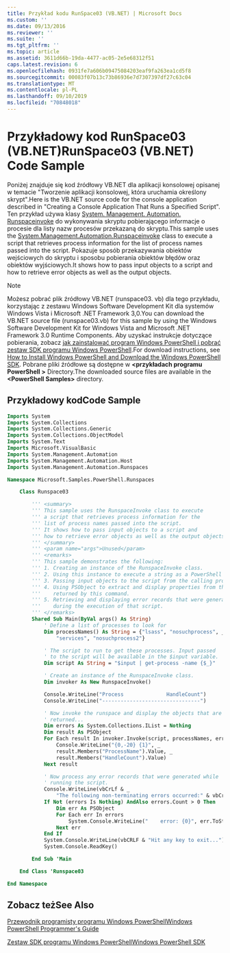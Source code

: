 ```yaml
---
title: Przykład kodu RunSpace03 (VB.NET) | Microsoft Docs
ms.custom: ''
ms.date: 09/13/2016
ms.reviewer: ''
ms.suite: ''
ms.tgt_pltfrm: ''
ms.topic: article
ms.assetid: 3611d66b-19da-4477-ac05-2e5e68312f51
caps.latest.revision: 6
ms.openlocfilehash: 0931fe7a606b09475084203eaf9fa263ea1cd5f8
ms.sourcegitcommit: 00083f07b13c73b86936e7d7307397df27c63c04
ms.translationtype: MT
ms.contentlocale: pl-PL
ms.lasthandoff: 09/10/2019
ms.locfileid: "70848018"
---
```

# <a name="runspace03-vbnet-code-sample"></a><span data-ttu-id="6bfd5-102">Przykładowy kod RunSpace03 (VB.NET)</span><span class="sxs-lookup"><span data-stu-id="6bfd5-102">RunSpace03 (VB.NET) Code Sample</span></span>

<span data-ttu-id="6bfd5-103">Poniżej znajduje się kod źródłowy VB.NET dla aplikacji konsolowej opisanej w temacie "Tworzenie aplikacji konsolowej, która uruchamia określony skrypt".</span><span class="sxs-lookup"><span data-stu-id="6bfd5-103">Here is the VB.NET source code for the console application described in "Creating a Console Application That Runs a Specified Script".</span></span> <span data-ttu-id="6bfd5-104">Ten przykład używa klasy [System. Management. Automation. Runspaceinvoke](/dotnet/api/System.Management.Automation.RunspaceInvoke) do wykonywania skryptu pobierającego informacje o procesie dla listy nazw procesów przekazaną do skryptu.</span><span class="sxs-lookup"><span data-stu-id="6bfd5-104">This sample uses the [System.Management.Automation.Runspaceinvoke](/dotnet/api/System.Management.Automation.RunspaceInvoke) class to execute a script that retrieves process information for the list of process names passed into the script.</span></span> <span data-ttu-id="6bfd5-105">Pokazuje sposób przekazywania obiektów wejściowych do skryptu i sposobu pobierania obiektów błędów oraz obiektów wyjściowych.</span><span class="sxs-lookup"><span data-stu-id="6bfd5-105">It shows how to pass input objects to a script and how to retrieve error objects as well as the output objects.</span></span>

> [!NOTE]
> <span data-ttu-id="6bfd5-106">Możesz pobrać plik źródłowy VB.NET (runspace03. vb) dla tego przykładu, korzystając z zestawu Windows Software Development Kit dla systemów Windows Vista i Microsoft .NET Framework 3,0.</span><span class="sxs-lookup"><span data-stu-id="6bfd5-106">You can download the VB.NET source file (runspace03.vb) for this sample by using the Windows Software Development Kit for Windows Vista and Microsoft .NET Framework 3.0 Runtime Components.</span></span> <span data-ttu-id="6bfd5-107">Aby uzyskać instrukcje dotyczące pobierania, zobacz [jak zainstalować program Windows PowerShell i pobrać zestaw SDK programu Windows PowerShell](/powershell/developer/installing-the-windows-powershell-sdk).</span><span class="sxs-lookup"><span data-stu-id="6bfd5-107">For download instructions, see [How to Install Windows PowerShell and Download the Windows PowerShell SDK](/powershell/developer/installing-the-windows-powershell-sdk).</span></span>
> <span data-ttu-id="6bfd5-108">Pobrane pliki źródłowe są dostępne w  **\<przykładach programu PowerShell >** Directory.</span><span class="sxs-lookup"><span data-stu-id="6bfd5-108">The downloaded source files are available in the **\<PowerShell Samples>** directory.</span></span>

## <a name="code-sample"></a><span data-ttu-id="6bfd5-109">Przykładowy kod</span><span class="sxs-lookup"><span data-stu-id="6bfd5-109">Code Sample</span></span>

```vb
Imports System
Imports System.Collections
Imports System.Collections.Generic
Imports System.Collections.ObjectModel
Imports System.Text
Imports Microsoft.VisualBasic
Imports System.Management.Automation
Imports System.Management.Automation.Host
Imports System.Management.Automation.Runspaces

Namespace Microsoft.Samples.PowerShell.Runspaces

    Class Runspace03

        ''' <summary>
        ''' This sample uses the RunspaceInvoke class to execute
        ''' a script that retrieves process information for the
        ''' list of process names passed into the script.
        ''' It shows how to pass input objects to a script and
        ''' how to retrieve error objects as well as the output objects.
        ''' </summary>
        ''' <param name="args">Unused</param>
        ''' <remarks>
        ''' This sample demonstrates the following:
        ''' 1. Creating an instance of the RunspaceInvoke class.
        ''' 2. Using this instance to execute a string as a PowerShell script.
        ''' 3. Passing input objects to the script from the calling program.
        ''' 4. Using PSObject to extract and display properties from the objects
        '''    returned by this command.
        ''' 5. Retrieving and displaying error records that were generated
        '''    during the execution of that script.
        ''' </remarks>
        Shared Sub Main(ByVal args() As String)
            ' Define a list of processes to look for
            Dim processNames() As String = {"lsass", "nosuchprocess", _
                "services", "nosuchprocess2"}

            ' The script to run to get these processes. Input passed
            ' to the script will be available in the $input variable.
            Dim script As String = "$input | get-process -name {$_}"

            ' Create an instance of the RunspaceInvoke class.
            Dim invoker As New RunspaceInvoke()

            Console.WriteLine("Process              HandleCount")
            Console.WriteLine("--------------------------------")

            ' Now invoke the runspace and display the objects that are
            ' returned...
            Dim errors As System.Collections.IList = Nothing
            Dim result As PSObject
            For Each result In invoker.Invoke(script, processNames, errors)
                Console.WriteLine("{0,-20} {1}", _
                result.Members("ProcessName").Value, _
                result.Members("HandleCount").Value)
            Next result

            ' Now process any error records that were generated while
            ' running the script.
            Console.WriteLine(vbCrLf & _
                "The following non-terminating errors occurred:" & vbCrLf)
            If Not (errors Is Nothing) AndAlso errors.Count > 0 Then
                Dim err As PSObject
                For Each err In errors
                    System.Console.WriteLine("    error: {0}", err.ToString())
                Next err
            End If
            System.Console.WriteLine(vbCRLF & "Hit any key to exit...")
            System.Console.ReadKey()

        End Sub 'Main

    End Class 'Runspace03

End Namespace
```

<!-- TODO!!!: [!code-csharp[Runspace03.vb](../../powershell-sdk-samples/SDK-2.0/vb/Runspace01/Runspace03.vb#L09-L83 "Runspace03.vb")] -->

## <a name="see-also"></a><span data-ttu-id="6bfd5-110">Zobacz też</span><span class="sxs-lookup"><span data-stu-id="6bfd5-110">See Also</span></span>

[<span data-ttu-id="6bfd5-111">Przewodnik programisty programu Windows PowerShell</span><span class="sxs-lookup"><span data-stu-id="6bfd5-111">Windows PowerShell Programmer's Guide</span></span>](./windows-powershell-programmer-s-guide.md)

[<span data-ttu-id="6bfd5-112">Zestaw SDK programu Windows PowerShell</span><span class="sxs-lookup"><span data-stu-id="6bfd5-112">Windows PowerShell SDK</span></span>](../windows-powershell-reference.md)
